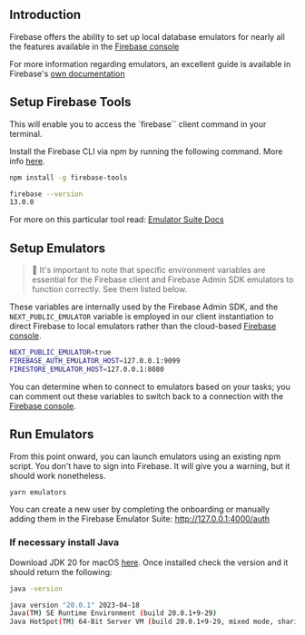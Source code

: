 ## Introduction

Firebase offers the ability to set up local database emulators for nearly all the features available in the [Firebase console](https://console.firebase.google.com/u/0/project/rosebud-main/overview)

For more information regarding emulators, an excellent guide is available in Firebase's [own documentation](https://firebase.google.com/docs/emulator-suite)

## Setup Firebase Tools

This will enable you to access the `firebase`` client command in your terminal.

Install the Firebase CLI via npm by running the following command. More info [here](https://firebase.google.com/docs/cli#sign-in-test-cli).

```bash
npm install -g firebase-tools

firebase --version
13.0.0
```

For more on this particular tool read: [Emulator Suite Docs](https://firebase.google.com/docs/emulator-suite/install_and_configure)

## Setup Emulators

> 🔔 It's important to note that specific environment variables are essential for the Firebase client and Firebase Admin SDK emulators to function correctly. See them listed below.

These variables are internally used by the Firebase Admin SDK, and the `NEXT_PUBLIC_EMULATOR` variable is employed in our client instantiation to direct Firebase to local emulators rather than the cloud-based [Firebase console](https://console.firebase.google.com/u/0/project/rosebud-main/overview).

```bash
NEXT_PUBLIC_EMULATOR=true
FIREBASE_AUTH_EMULATOR_HOST=127.0.0.1:9099
FIRESTORE_EMULATOR_HOST=127.0.0.1:8080
```

You can determine when to connect to emulators based on your tasks; you can comment out these variables to switch back to a connection with the [Firebase console](https://console.firebase.google.com/u/0/project/rosebud-main/overview).

## Run Emulators

From this point onward, you can launch emulators using an existing npm script. You don't have to sign into Firebase. It will give you a warning, but it should work nonetheless.

```bash
yarn emulators
```

You can create a new user by completing the onboarding or manually adding them in the Firebase Emulator Suite: http://127.0.0.1:4000/auth

### If necessary install Java

Download JDK 20 for macOS [here](https://www.oracle.com/java/technologies/downloads/#jdk20-mac). Once installed check the version and it should return the following:

```bash
java -version

java version "20.0.1" 2023-04-18
Java(TM) SE Runtime Environment (build 20.0.1+9-29)
Java HotSpot(TM) 64-Bit Server VM (build 20.0.1+9-29, mixed mode, sharing)
```
